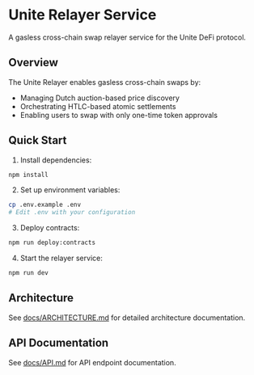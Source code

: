 # Unite Relayer Service

A gasless cross-chain swap relayer service for the Unite DeFi protocol.

## Overview

The Unite Relayer enables gasless cross-chain swaps by:
- Managing Dutch auction-based price discovery
- Orchestrating HTLC-based atomic settlements
- Enabling users to swap with only one-time token approvals

## Quick Start

1. Install dependencies:
```bash
npm install
```

2. Set up environment variables:
```bash
cp .env.example .env
# Edit .env with your configuration
```

3. Deploy contracts:
```bash
npm run deploy:contracts
```

4. Start the relayer service:
```bash
npm run dev
```

## Architecture

See [docs/ARCHITECTURE.md](docs/ARCHITECTURE.md) for detailed architecture documentation.

## API Documentation

See [docs/API.md](docs/API.md) for API endpoint documentation.